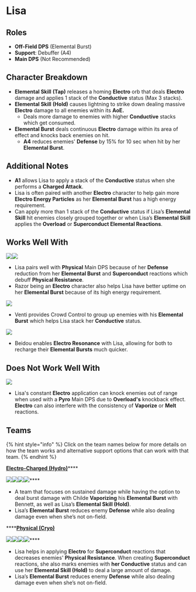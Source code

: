 # Lisa

## Roles

* **Off-Field DPS** (Elemental Burst)
* **Support**: Debuffer (A4)
* **Main DPS** (Not Recommended)

## Character Breakdown

* **Elemental Skill** **(Tap)** releases a homing **Electro** orb that deals **Electro** damage and applies 1 stack of the **Conductive** status (Max 3 stacks).
* **Elemental Skill** **(Hold)** causes lightning to strike down dealing massive **Electro** damage to all enemies within its **AoE.**
  * Deals more damage to enemies with higher **Conductive** stacks which get consumed.
* **Elemental Burst** deals continuous **Electro** damage within its area of effect and knocks back enemies on hit.
  * **A4** reduces enemies' **Defense** by 15% for 10 sec when hit by her **Elemental Burst**.

## Additional Notes

* **A1** allows Lisa to apply a stack of the **Conductive** status when she performs a **Charged Attack**.
* Lisa is often paired with another **Electro** character to help gain more **Electro Energy Particles** as her **Elemental Burst** has a high energy requirement.
* Can apply more than 1 stack of the **Conductive** status if Lisa’s **Elemental Skill** hit enemies closely grouped together or when Lisa’s **Elemental Skill** applies the **Overload** or **Superconduct Elemental Reactions**.

## Works Well With

![](../../.gitbook/assets/UI\_AvatarIcon\_Eula.png)![](../../.gitbook/assets/UI\_AvatarIcon\_Razor.png)

* Lisa pairs well with **Physical** Main DPS because of her **Defense** reduction from her **Elemental Burst** and **Superconduct** reactions which debuff **Physical Resistance**.
* Razor being an **Electro** character also helps Lisa have better uptime on her **Elemental Burst** because of its high energy requirement.

![](../../.gitbook/assets/UI\_AvatarIcon\_Venti.png)

* Venti provides Crowd Control to group up enemies with his **Elemental Burst** which helps Lisa stack her **Conductive** status.

![](../../.gitbook/assets/UI\_AvatarIcon\_Beidou.png)

* Beidou enables **Electro Resonance** with Lisa, allowing for both to recharge their **Elemental Bursts** much quicker.

## Does Not Work Well With

![](../../.gitbook/assets/Element\_Pyro.webp)

* Lisa's constant **Electro** application can knock enemies out of range when used with a **Pyro** Main DPS due to **Overload's** knockback effect. **Electro** can also interfere with the consistency of **Vaporize** or **Melt** reactions.

## Teams

{% hint style="info" %}
Click on the team names below for more details on how the team works and alternative support options that can work with that team.
{% endhint %}

[**Electro-Charged (Hydro)**](../../teams/electro-charged-hydro.md)****

****![](../../.gitbook/assets/UI\_AvatarIcon\_Tartaglia.png)****![](../../.gitbook/assets/UI\_AvatarIcon\_Beidou.png)****![](../../.gitbook/assets/UI\_AvatarIcon\_Lisa.png)****![](../../.gitbook/assets/UI\_AvatarIcon\_Bennett.png)****

* A team that focuses on sustained damage while having the option to deal burst damage with Childe **Vaporizing** his **Elemental Burst** with Bennett, as well as Lisa’s **Elemental Skill (Hold)**.
* Lisa’s **Elemental Burst** reduces enemy **Defense** while also dealing damage even when she’s not on-field.

****[**Physical (Cryo)**](../../teams/physical-cryo.md)

****![](../../.gitbook/assets/UI\_AvatarIcon\_Eula.png)****![](../../.gitbook/assets/UI\_AvatarIcon\_Shougun.png)****![](../../.gitbook/assets/UI\_AvatarIcon\_Lisa.png)****![](../../.gitbook/assets/UI\_AvatarIcon\_Diona.png)****

* Lisa helps in applying **Electro** for **Superconduct** reactions that decreases enemies' **Physical Resistance**. When creating **Superconduct** reactions, she also marks enemies with **her Conductive** status and can use her **Elemental Skill (Hold)** to deal a large amount of damage.
* Lisa’s **Elemental Burst** reduces enemy **Defense** while also dealing damage even when she’s not on-field.
